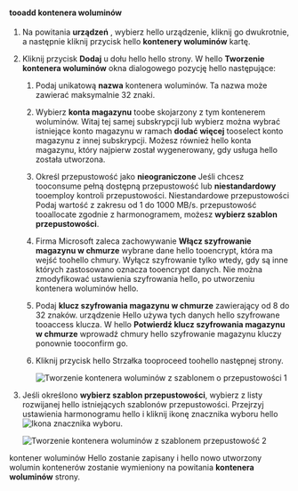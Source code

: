 <!--author=SharS last changed: 1/7/2016-->

#### <a name="tooadd-a-volume-container"></a>tooadd kontenera woluminów
1. Na powitania **urządzeń** , wybierz hello urządzenie, kliknij go dwukrotnie, a następnie kliknij przycisk hello **kontenery woluminów** kartę.
2. Kliknij przycisk **Dodaj** u dołu hello hello strony. W hello **Tworzenie kontenera woluminów** okna dialogowego pozycję hello następujące:
   
   1. Podaj unikatową **nazwa** kontenera woluminów. Ta nazwa może zawierać maksymalnie 32 znaki.
   2. Wybierz **konta magazynu** toobe skojarzony z tym kontenerem woluminów. Witaj tej samej subskrypcji lub wybierz można wybrać istniejące konto magazynu w ramach **dodać więcej** tooselect konto magazynu z innej subskrypcji. Możesz również hello konta magazynu, który najpierw został wygenerowany, gdy usługa hello została utworzona.
   3. Określ przepustowość jako **nieograniczone** Jeśli chcesz tooconsume pełną dostępną przepustowość lub **niestandardowy** tooemploy kontroli przepustowości. Niestandardowe przepustowości Podaj wartość z zakresu od 1 do 1000 MB/s. przepustowość tooallocate zgodnie z harmonogramem, możesz **wybierz szablon przepustowości**.
   4. Firma Microsoft zaleca zachowywanie **Włącz szyfrowanie magazynu w chmurze** wybrane dane hello tooencrypt, która ma wejść toohello chmury. Wyłącz szyfrowanie tylko wtedy, gdy są inne których zastosowano oznacza tooencrypt danych. Nie można zmodyfikować ustawienia szyfrowania hello, po utworzeniu kontenera woluminów hello.
   5. Podaj **klucz szyfrowania magazynu w chmurze** zawierający od 8 do 32 znaków. urządzenie Hello używa tych danych hello szyfrowane tooaccess klucza. W hello **Potwierdź klucz szyfrowania magazynu w chmurze** wprowadź chmury hello szyfrowanie magazynu kluczy ponownie tooconfirm go. 
   6. Kliknij przycisk hello Strzałka tooproceed toohello następnej strony.
      
      ![Tworzenie kontenera woluminów z szablonem o przepustowości 1](./media/storsimple-add-volume-container/HCS_CreateVCBT1-include.png) 
3. Jeśli określono **wybierz szablon przepustowości**, wybierz z listy rozwijanej hello istniejących szablonów przepustowości. Przejrzyj ustawienia harmonogramu hello i kliknij ikonę znacznika wyboru hello ![Ikona znacznika wyboru](./media/storsimple-configure-new-storage-account/HCS_CheckIcon-include.png).
   
    ![Tworzenie kontenera woluminów z szablonem przepustowość 2](./media/storsimple-add-volume-container/HCS_CreateVCBT2-include.png) 

kontener woluminów Hello zostanie zapisany i hello nowo utworzony wolumin kontenerów zostanie wymieniony na powitania **kontenera woluminów** strony.

